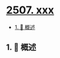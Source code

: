 # [2507. xxx](https://github.com/Tdahuyou/TNotes.leetcode/tree/main/notes/2507.%20xxx)

<!-- region:toc -->

- [1. 📝 概述](#1--概述)

<!-- endregion:toc -->

## 1. 📝 概述
